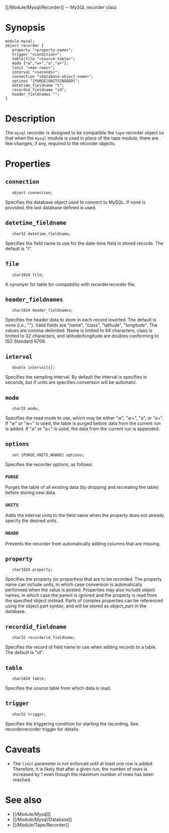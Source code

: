 [[/Module/Mysql/Recorder]] -- MySQL recorder class 

# Synopsis 
~~~
module mysql;
object recorder {
   property "<property-name>";
   trigger "<condition>";
   table|file "<source-table>";
   mode {"w","w+","a","a+"};
   limit "<max-rows>";
   interval "<seconds>";
   connection "<database-object-name>";
   options "[PURGE|UNITS|NOADD]";
   datetime_fieldname "t"; 
   recordid_fieldname "id"; 
   header_fieldnames ""; 
}
~~~

# Description 

The `mysql` recorder is designed to be compatible the `tape` recorder object so that when the `mysql` module is used in place of the tape module, there are few changes, if any, required to the recorder objects.

# Properties

## `connection`
~~~
   object connection;
~~~

Specifies the database object used to connect to MySQL.  If none is provided, the last database defined is used.

## `datetime_fieldname` 
~~~
   char32 datetime_fieldname;
~~~

Specifies the field name to use for the date-time field in stored records.  The default is "t". 

## `file` 
~~~
   char1024 file;
~~~

A synonym for table for compability with recorderrecorder file.

## `header_fieldnames` 
~~~
   char1024 header_fieldnames;
~~~

Specifies the header data to store in each record inserted.  The default is none (i.e., "").  Valid fields are "name", "class", "latitude", "longitude".  The values are comma-delimited.  Name is limited to 64 characters, class is limited to 32 characters, and latitude/longitude are doubles conforming to ISO Standard 6709. 

## `interval` 
~~~
   double interval[s];
~~~

Specifies the sampling interval.  By default the interval is specifies in seconds, but if units are specifies conversion will be automatic.

## `mode` 
~~~
   char32 mode;
~~~

Specifies the read mode to use, which may be either "w", "w+", "a", or "a+".  If "w" or "w+" is used, the table is purged before data from the current run is added. If "a" or "a+" is used, the data from the current run is appended.

## `options` 
~~~
   set {PURGE,UNITS,NOADD} options;
~~~

Specifies the recorder options, as follows:

### `PURGE` 

Purges the table of all existing data (by dropping and recreating the table) before storing new data.

### `UNITS` 

Adds the internal units to the field name when the property does not already specify the desired units.

### `NOADD`

Prevents the recorder from automatically adding columns that are missing.

## `property` 
~~~
   char1024 property;
~~~

Specifies the property (or properties) that are to be recorded.  The property name can include units, in which case conversion is automatically performed when the value is posted. 
Properties may also include object names, in which case the parent is ignored and the property is read from the specified object instead. 
Parts of complex properties can be referenced using the object.part syntax, and will be stored as object_part in the database. 

## `recordid_fieldname` 
~~~
   char32 recorderid_fieldname;
~~~

Specifies the record id field name to use when adding records to a table.  The default is "id". 

## `table` 
~~~
   char1024 table;
~~~

Specifies the source table from which data is read.

## `trigger`
~~~
   char32 trigger;
~~~

Specifies the triggering condition for starting the recording.  See recorderrecorder trigger for details.

# Caveats 

* The `limit` parameter is not enforced until at least one row is added. Therefore, it is likely that after a given run, the number of rows is increased by 1 even though the maximum number of rows has been reached.

# See also 

* [[/Module/Mysql]]
* [[/Module/Mysql/Database]]
* [[/Module/Tape/Recorder]]
